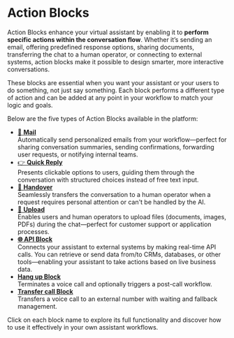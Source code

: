# Action Blocks

Action Blocks enhance your virtual assistant by enabling it to **perform specific actions within the conversation flow**. Whether it’s sending an email, offering predefined response options, sharing documents, transferring the chat to a human operator, or connecting to external systems, action blocks make it possible to design smarter, more interactive conversations.

These blocks are essential when you want your assistant or your users to do something, not just say something. Each block performs a different type of action and can be added at any point in your workflow to match your logic and goals.

Below are the five types of Action Blocks available in the platform:

* [🔗 **Mail**](mail-block.md)\
  Automatically send personalized emails from your workflow—perfect for sharing conversation summaries, sending confirmations, forwarding user requests, or notifying internal teams.
* [👉 **Quick Reply**](handover-block.md)\
  Presents clickable options to users, guiding them through the conversation with structured choices instead of free text input.
* [🤝 **Handover**](handover-block.md)\
  Seamlessly transfers the conversation to a human operator when a request requires personal attention or can't be handled by the AI.
* [📎 **Upload**](upload-block.md)\
  Enables users and human operators to upload files (documents, images, PDFs) during the chat—perfect for customer support or application processes.
* [**🌐 API Block**](api-block.md)\
  Connects your assistant to external systems by making real-time API calls. You can retrieve or send data from/to CRMs, databases, or other tools—enabling your assistant to take actions based on live business data.
* [**Hang up Block**](hang-up-block.md)\
  Terminates a voice call and optionally triggers a post-call workflow.
* [**Transfer call Block**](transfer-call-block.md)\
  Transfers a voice call to an external number with waiting and fallback management.

Click on each block name to explore its full functionality and discover how to use it effectively in your own assistant workflows.
